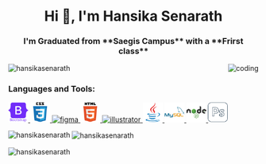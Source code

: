 <h1 align="center">Hi 👋, I'm Hansika Senarath</h1>
<h3 align="center">I'm  Graduated from **Saegis Campus** with a **Frirst class** </h3>
<img align ="right" alt ="coding" width=""400" src ="https://media2.giphy.com/media/RbDKaczqWovIugyJmW/giphy.gif?cid=ecf05e47kpxerw9b8os4ndq5n3uprbfqcr1zpw2t7sn03rgh&rid=giphy.gif&ct=g"

<p align="left"> <img src="https://komarev.com/ghpvc/?username=hansikasenarath&label=Profile%20views&color=0e75b6&style=flat" alt="hansikasenarath" /> </p>

<p align="left">
</p>

<h3 align="left">Languages and Tools:</h3>
<p align="left"> <a href="https://getbootstrap.com" target="_blank" rel="noreferrer"> <img src="https://raw.githubusercontent.com/devicons/devicon/master/icons/bootstrap/bootstrap-plain-wordmark.svg" alt="bootstrap" width="40" height="40"/> </a> <a href="https://www.w3schools.com/css/" target="_blank" rel="noreferrer"> <img src="https://raw.githubusercontent.com/devicons/devicon/master/icons/css3/css3-original-wordmark.svg" alt="css3" width="40" height="40"/> </a> <a href="https://www.figma.com/" target="_blank" rel="noreferrer"> <img src="https://www.vectorlogo.zone/logos/figma/figma-icon.svg" alt="figma" width="40" height="40"/> </a> <a href="https://www.w3.org/html/" target="_blank" rel="noreferrer"> <img src="https://raw.githubusercontent.com/devicons/devicon/master/icons/html5/html5-original-wordmark.svg" alt="html5" width="40" height="40"/> </a> <a href="https://www.adobe.com/in/products/illustrator.html" target="_blank" rel="noreferrer"> <img src="https://www.vectorlogo.zone/logos/adobe_illustrator/adobe_illustrator-icon.svg" alt="illustrator" width="40" height="40"/> </a> <a href="https://www.java.com" target="_blank" rel="noreferrer"> <img src="https://raw.githubusercontent.com/devicons/devicon/master/icons/java/java-original.svg" alt="java" width="40" height="40"/> </a> <a href="https://www.mysql.com/" target="_blank" rel="noreferrer"> <img src="https://raw.githubusercontent.com/devicons/devicon/master/icons/mysql/mysql-original-wordmark.svg" alt="mysql" width="40" height="40"/> </a> <a href="https://nodejs.org" target="_blank" rel="noreferrer"> <img src="https://raw.githubusercontent.com/devicons/devicon/master/icons/nodejs/nodejs-original-wordmark.svg" alt="nodejs" width="40" height="40"/> </a> <a href="https://www.photoshop.com/en" target="_blank" rel="noreferrer"> <img src="https://raw.githubusercontent.com/devicons/devicon/master/icons/photoshop/photoshop-line.svg" alt="photoshop" width="40" height="40"/> </a> </p>

<p><img align="left" src="https://github-readme-stats.vercel.app/api/top-langs?username=hansikasenarath&show_icons=true&locale=en&layout=compact" alt="hansikasenarath" /></p>

<p>&nbsp;<img align="center" src="https://github-readme-stats.vercel.app/api?username=hansikasenarath&show_icons=true&locale=en" alt="hansikasenarath" /></p>

<p><img align="center" src="https://github-readme-streak-stats.herokuapp.com/?user=hansikasenarath&" alt="hansikasenarath" /></p>
